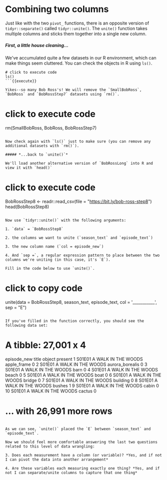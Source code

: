 # Combining two columns 

Just like with the two `pivot_` functions, there is an opposite version of `tidyr::separate()` called `tidyr::unite()`. The `unite()` function takes multiple columns and sticks them together into a single new column. 

##### *First, a little house cleaning...*

We've accumulated quite a few datasets in our R environment, which can make things seem cluttered. You can check the objects in R using `ls()`. 

```
# click to execute code
ls()
```{{execute}}

Yikes--so many Bob Ross's! We will remove the `SmallBobRoss`, `BobRoss` and `BobRossStep7` datasets using `rm()`.

```
# click to execute code
rm(SmallBobRoss, BobRoss, BobRossStep7)
```{{execute}}

Now check again with `ls()` just to make sure (you can remove any additional datasets with `rm()`).

##### *...back to `unite()`*

We'll load another alternative version of `BobRossLong` into R and view it with `head()` 

```
# click to execute code
BobRossStep8 <- readr::read_csv(file = "https://bit.ly/bob-ross-step8")
head(BobRossStep8)
```{{execute}}

Now use `tidyr::unite()` with the following arguments:

1. `data` = `BobRossStep8`

2. the columns we want to unite (`season_text` and `episode_text`) 

3. the new column name (`col = episode_new`) 

4. And `sep =`, a regular expression pattern to place between the two columns we're uniting (in this case, it's `E`). 

Fill in the code below to use `unite()`.

```
# click to copy code
unite(data = BobRossStep8, season_text, episode_text, col = '___________', sep = "E")
```{{copy}}

If you've filled in the function correctly, you should see the following data set:

```
# A tibble: 27,001 x 4
   episode_new title               object          present
   <chr>       <chr>               <chr>             <dbl>
 1 S01E01      A WALK IN THE WOODS apple_frame           0
 2 S01E01      A WALK IN THE WOODS aurora_borealis       0
 3 S01E01      A WALK IN THE WOODS barn                  0
 4 S01E01      A WALK IN THE WOODS beach                 0
 5 S01E01      A WALK IN THE WOODS boat                  0
 6 S01E01      A WALK IN THE WOODS bridge                0
 7 S01E01      A WALK IN THE WOODS building              0
 8 S01E01      A WALK IN THE WOODS bushes                1
 9 S01E01      A WALK IN THE WOODS cabin                 0
10 S01E01      A WALK IN THE WOODS cactus                0
# … with 26,991 more rows
```

As we can see, `unite()` placed the `E` between `season_text` and `episode_text`. 

Now we should feel more comfortable answering the last two questions related to this level of data wrangling:

3. Does each measurement have a column (or variable)? *Yes, and if not I can pivot the data into another arrangement* 

4. Are these variables each measuring exactly one thing? *Yes, and if not I can separate/unite columns to capture that one thing* 
